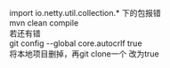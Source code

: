 import io.netty.util.collection.* 下的包报错  
mvn clean compile  
若还有错  
git config --global core.autocrlf true  
将本地项目删掉，再git clone一个
改为true
